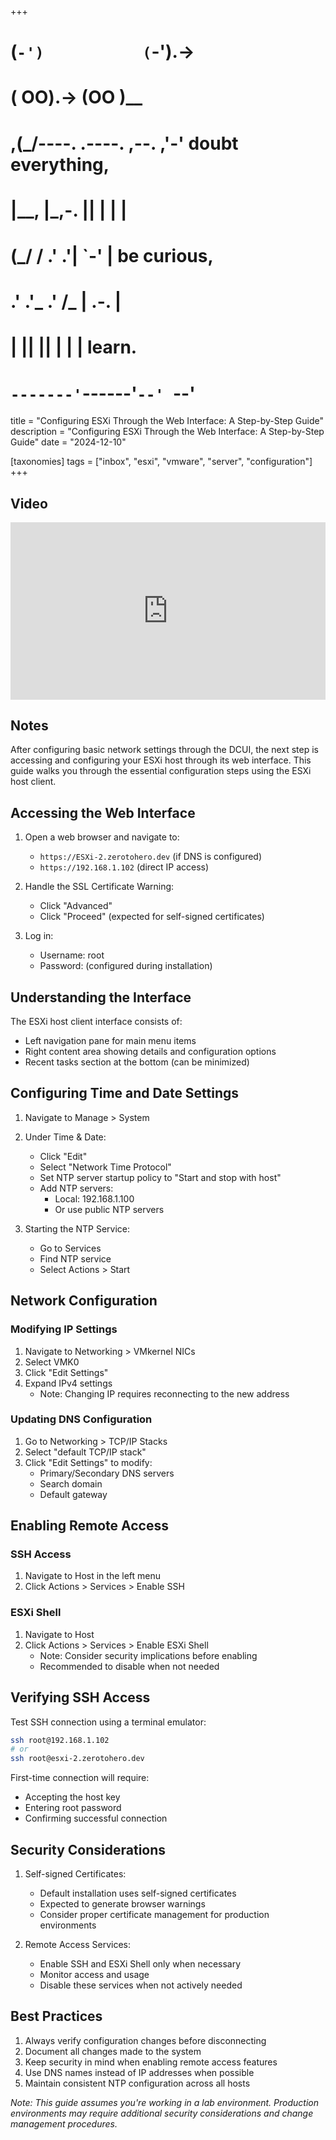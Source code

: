 +++
#   (`-')           (`-').->
#   ( OO).->        (OO )__
# ,(_/----. .----. ,--. ,'-' doubt everything,
# |__,    |\_,-.  ||  | |  |
#  (_/   /    .' .'|  `-'  | be curious,
#  .'  .'_  .'  /_ |  .-.  |
# |       ||      ||  | |  | learn.
# `-------'`------'`--' `--'

title = "Configuring ESXi Through the Web Interface: A Step-by-Step Guide"
description = "Configuring ESXi Through the Web Interface: A Step-by-Step Guide"
date = "2024-12-10"

[taxonomies]
tags = ["inbox", "esxi", "vmware", "server", "configuration"]
+++

## Video

<div style="padding:56.25% 0 0 0;position:relative;"><iframe src="https://player.vimeo.com/video/1038093522?badge=0&amp;autopause=0&amp;player_id=0&amp;app_id=58479" frameborder="0" allow="autoplay; fullscreen; picture-in-picture; clipboard-write" style="position:absolute;top:0;left:0;width:100%;height:100%;" title="LAB: VMware ESXi Server Installation and Configuration"></iframe></div><script src="https://player.vimeo.com/api/player.js"></script>

## Notes

After configuring basic network settings through the DCUI, the next step is accessing and configuring your ESXi host through its web interface. This guide walks you through the essential configuration steps using the ESXi host client.

## Accessing the Web Interface

1. Open a web browser and navigate to:
    - `https://ESXi-2.zerotohero.dev` (if DNS is configured)
    - `https://192.168.1.102` (direct IP access)

2. Handle the SSL Certificate Warning:
    - Click "Advanced"
    - Click "Proceed" (expected for self-signed certificates)

3. Log in:
    - Username: root
    - Password: (configured during installation)

## Understanding the Interface

The ESXi host client interface consists of:
- Left navigation pane for main menu items
- Right content area showing details and configuration options
- Recent tasks section at the bottom (can be minimized)

## Configuring Time and Date Settings

1. Navigate to Manage > System
2. Under Time & Date:
    - Click "Edit"
    - Select "Network Time Protocol"
    - Set NTP server startup policy to "Start and stop with host"
    - Add NTP servers:
        - Local: 192.168.1.100
        - Or use public NTP servers

3. Starting the NTP Service:
    - Go to Services
    - Find NTP service
    - Select Actions > Start

## Network Configuration

### Modifying IP Settings
1. Navigate to Networking > VMkernel NICs
2. Select VMK0
3. Click "Edit Settings"
4. Expand IPv4 settings
    - Note: Changing IP requires reconnecting to the new address

### Updating DNS Configuration
1. Go to Networking > TCP/IP Stacks
2. Select "default TCP/IP stack"
3. Click "Edit Settings" to modify:
    - Primary/Secondary DNS servers
    - Search domain
    - Default gateway

## Enabling Remote Access

### SSH Access
1. Navigate to Host in the left menu
2. Click Actions > Services > Enable SSH

### ESXi Shell
1. Navigate to Host
2. Click Actions > Services > Enable ESXi Shell
    - Note: Consider security implications before enabling
    - Recommended to disable when not needed

## Verifying SSH Access

Test SSH connection using a terminal emulator:
```bash
ssh root@192.168.1.102
# or
ssh root@esxi-2.zerotohero.dev
```

First-time connection will require:
- Accepting the host key
- Entering root password
- Confirming successful connection

## Security Considerations

1. Self-signed Certificates:
    - Default installation uses self-signed certificates
    - Expected to generate browser warnings
    - Consider proper certificate management for production environments

2. Remote Access Services:
    - Enable SSH and ESXi Shell only when necessary
    - Monitor access and usage
    - Disable these services when not actively needed

## Best Practices

1. Always verify configuration changes before disconnecting
2. Document all changes made to the system
3. Keep security in mind when enabling remote access features
4. Use DNS names instead of IP addresses when possible
5. Maintain consistent NTP configuration across all hosts

*Note: This guide assumes you're working in a lab environment. Production environments may require additional security considerations and change management procedures.*
